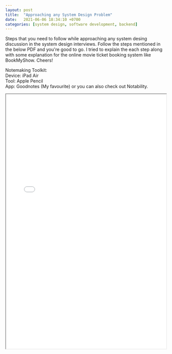 ```yaml
---
layout: post
title:  "Approaching any System Design Problem"
date:   2021-06-06 18:34:10 +0700
categories: [system design, software development, backend]
---
```

Steps that you need to follow while approaching any system desing discussion in the system design interviews.
Follow the steps mentioned in the below PDF and you're good to go.
I tried to explain the each step along with some explanation for the online movie ticket booking system like BookMyShow.
Cheers!

Notemaking Toolkit:
<br>
Device: iPad Air
<br>
Tool: Apple Pencil
<br>
App: Goodnotes (My favourite) or you can also check out Notability.
<br>
<iframe src="/pdf/AASDD.pdf" width="100%" height="800rem">
This browser does not support PDFs. Please download the PDF to view it: <a href="/pdf/AASDD.pdf">Download PDF</a>
</iframe>